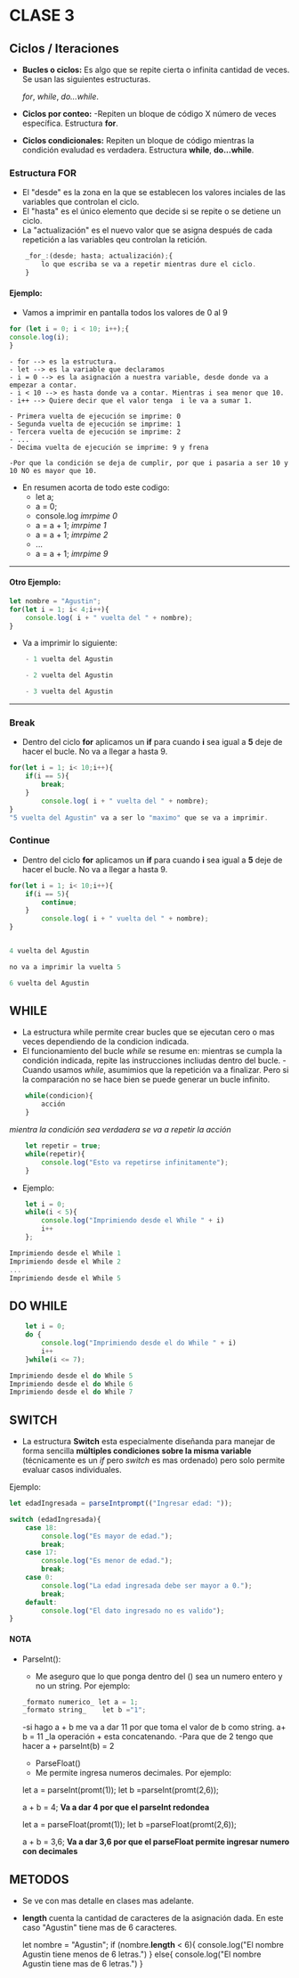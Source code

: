 # CLASE 3

## Ciclos / Iteraciones

- **Bucles o ciclos:** Es algo que se repite cierta o infinita cantidad de veces. Se usan las siguientes estructuras.

    _for_, _while_, _do...while_.

- **Ciclos por conteo:**
    -Repiten un bloque de código X número de veces específica. Estructura **for**.
- **Ciclos condicionales:**
    Repiten un bloque de código mientras la condición evaludad es verdadera. Estructura **while**, **do...while**.


### Estructura FOR

- El "desde" es la zona en la que se establecen los valores inciales  de las variables que controlan el ciclo.
- El "hasta" es el único elemento que decide si se repite o se detiene un ciclo.
- La "actualización" es el nuevo valor que se asigna después de cada repetición a las variables qeu controlan la retición.

```javascript
    _for_:(desde; hasta; actualización);{
        lo que escriba se va a repetir mientras dure el ciclo.
    }
```

#### Ejemplo:  

- Vamos a imprimir en pantalla todos los valores de 0 al 9

 ```javascript
for (let i = 0; i < 10; i++);{
console.log(i);
}
```

    - for --> es la estructura.
    - let --> es la variable que declaramos
    - i = 0 --> es la asignación a nuestra variable, desde donde va a empezar a contar.
    - i < 10 --> es hasta donde va a contar. Mientras i sea menor que 10.
    - i++ --> Quiere decir que el valor tenga  i le va a sumar 1.

    - Primera vuelta de ejecución se imprime: 0
    - Segunda vuelta de ejecución se imprime: 1
    - Tercera vuelta de ejecución se imprime: 2
    - ...
    - Decima vuelta de ejecución se imprime: 9 y frena
    
    -Por que la condición se deja de cumplir, por que i pasaria a ser 10 y 10 NO es mayor que 10.


- En resumen acorta de todo este codigo:
    - let a;
    - a = 0;
    - console.log _imrpime 0_
    - a = a + 1; _imrpime 1_
    - a = a + 1; _imrpime 2_
    - ...
    - a = a + 1; _imrpime 9_

---

#### Otro Ejemplo:

```javascript
let nombre = "Agustin";
for(let i = 1; i< 4;i++){
    console.log( i + " vuelta del " + nombre);
}
```
- Va a imprimir lo siguiente:
```javascript
    - 1 vuelta del Agustin

    - 2 vuelta del Agustin

    - 3 vuelta del Agustin
```
---

### Break
- Dentro del ciclo **for** aplicamos un **if** para cuando **i** sea igual a **5** deje de hacer el bucle. No va a llegar a hasta 9.

```javascript
for(let i = 1; i< 10;i++){
    if(i == 5){
        break;
    }
        console.log( i + " vuelta del " + nombre);
}
"5 vuelta del Agustin" va a ser lo "maximo" que se va a imprimir.
```

### Continue
- Dentro del ciclo **for** aplicamos un **if** para cuando **i** sea igual a **5** deje de hacer el bucle. No va a llegar a hasta 9.
```javascript
for(let i = 1; i< 10;i++){
    if(i == 5){
        continue;
    }
        console.log( i + " vuelta del " + nombre);
}


4 vuelta del Agustin

no va a imprimir la vuelta 5

6 vuelta del Agustin

```

## WHILE

- La estructura while permite crear bucles que se ejecutan cero o mas veces dependiendo de la condicion indicada.
- El funcionamiento del bucle _while_ se resume en: mientras se cumpla la condición indicada, repite las instrucciones incliudas dentro del bucle.
-Cuando usamos _while_, asumimios que la repetición va a finalizar. Pero si la comparación no se hace bien se puede generar un bucle infinito.
```javascript
    while(condicion){
        acción
    }
```
_mientra la condición sea verdadera se va a repetir la acción_
```javascript
    let repetir = true;
    while(repetir){
        console.log("Esto va repetirse infinitamente");
    }
```
- Ejemplo:
```javascript
    let i = 0;
    while(i < 5){
        console.log("Imprimiendo desde el While " + i)
        i++
    };

Imprimiendo desde el While 1
Imprimiendo desde el While 2
...
Imprimiendo desde el While 5
```


## DO WHILE
```javascript
    let i = 0;
    do {
        console.log("Imprimiendo desde el do While " + i)
        i++
    }while(i <= 7);

Imprimiendo desde el do While 5
Imprimiendo desde el do While 6
Imprimiendo desde el do While 7
```


## SWITCH

- La estructura **Switch** esta especialmente diseñanda para manejar de forma sencilla **múltiples condiciones sobre la misma variable** (técnicamente es un _if_ pero _switch_ es mas ordenado) pero solo permite evaluar casos individuales.

Ejemplo:
```javascript
let edadIngresada = parseIntprompt(("Ingresar edad: "));

switch (edadIngresada){
    case 18:
        console.log("Es mayor de edad.");
        break;
    case 17:
        console.log("Es menor de edad.");
        break;
    case 0:
        console.log("La edad ingresada debe ser mayor a 0.");
        break;
    default:
        console.log("El dato ingresado no es valido");
}
```


#### NOTA

- ParseInt():
    - Me aseguro que lo que ponga dentro del () sea un numero entero y no un string.
    Por ejemplo:
    ```java   
    _formato numerico_ let a = 1;
    _formato string_    let b ="1";
    ```
    -si hago a + b me va a dar 11 por que toma el valor de b como string.
        a+ b = 11 _la operación + esta concatenando.
    -Para que de 2 tengo que hacer
        a + parseInt(b) = 2

    - ParseFloat()
    - Me permite ingresa numeros decimales.
     Por ejemplo:

    let a = parseInt(promt(1));
    let b =parseInt(promt(2,6));

    a + b = 4; **Va a dar 4 por que el parseInt redondea**

    let a = parseFloat(promt(1));
    let b =parseFloat(promt(2,6));

    a + b = 3,6; **Va a dar 3,6 por que el parseFloat permite ingresar numero con decimales**
    















## METODOS
- Se ve con mas detalle en clases mas adelante.
- **length** cuenta la cantidad de caracteres de la asignación dada. En este caso "Agustin" tiene mas de 6 caracteres.

    let nombre = "Agustin";
    if (nombre.**length** < 6){
        console.log("El nombre Agustin tiene menos de 6 letras.")
    } else{
        console.log("El nombre Agustin tiene mas de 6 letras.")
    }

